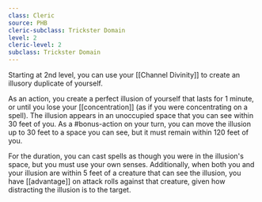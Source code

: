 ```yaml
---
class: Cleric
source: PHB
cleric-subclass: Trickster Domain
level: 2
cleric-level: 2
subclass: Trickster Domain
---
```


Starting at 2nd level, you can use your [[Channel Divinity]] to create an illusory duplicate of yourself.

As an action, you create a perfect illusion of yourself that lasts for 1 minute, or until you lose your [[concentration]] (as if you were concentrating on a spell). The illusion appears in an unoccupied space that you can see within 30 feet of you. As a #bonus-action on your turn, you can move the illusion up to 30 feet to a space you can see, but it must remain within 120 feet of you.

For the duration, you can cast spells as though you were in the illusion's space, but you must use your own senses. Additionally, when both you and your illusion are within 5 feet of a creature that can see the illusion, you have [[advantage]] on attack rolls against that creature, given how distracting the illusion is to the target.
